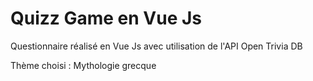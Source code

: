 # Quizz Game en Vue Js

Questionnaire réalisé en Vue Js avec utilisation de l'API Open Trivia DB

Thème choisi : Mythologie grecque
